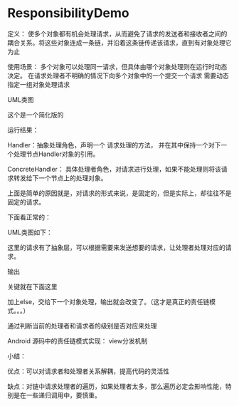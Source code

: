 # ResponsibilityDemo

定义：
 使多个对象都有机会处理请求，从而避免了请求的发送者和接收者之间的耦合关系。将这些对象连成一条链，并沿着这条链传递该请求，直到有对象处理它为止

使用场景：
 多个对象可以处理同一请求，但具体由哪个对象处理则在运行时动态决定。
 在请求处理者不明确的情况下向多个对象中的一个提交一个请求
 需要动态指定一组对象处理请求

UML类图


  这个是一个简化版的




运行结果：


Handler：抽象处理角色，声明一个 请求处理的方法， 并在其中保持一个对下一个处理节点Handler对象的引用。

ConcreteHandler： 具体处理者角色，对请求进行处理，如果不能处理则将该请求转发给下一个节点上的处理对象。

上面是简单的原因就是，对请求的形式来说，是固定的，但是实际上，却往往不是固定的请求。

下面看正常的：

UML类图如下：


这里的请求有了抽象层，可以根据需要来发送想要的请求，让处理者处理对应的请求。







输出

关键就在下面这里


加上else，交给下一个对象处理，输出就会改变了。（这才是真正的责任链模式。。。）


通过判断当前的处理者和请求者的级别是否对应来处理

Android 源码中的责任链模式实现： view分发机制

小结：

 优点：可以对请求者和处理者关系解耦，提高代码的灵活性

 缺点：对链中请求处理者的遍历，如果处理者太多，那么遍历必定会影响性能，特别是在一些递归调用中，要慎重。



 
